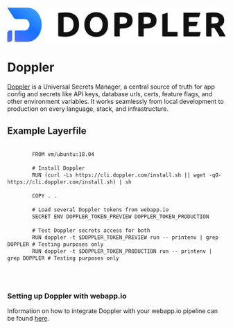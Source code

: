 ![Doppler Logo](/docs/resources/doppler_logo.svg)

# Doppler

[Doppler](https://www.doppler.com/) is a Universal Secrets Manager, a central source of truth for app config and secrets like API keys, database urls, certs, feature flags, and other environment variables. It works seamlessly from local development to production on every language, stack, and infrastructure.

## Example Layerfile

<pre>
    <code class="language-html CodeHighlight">
        FROM vm/ubuntu:18.04
        
        # Install Doppler
        RUN (curl -Ls https://cli.doppler.com/install.sh || wget -qO- https://cli.doppler.com/install.sh) | sh
        
        COPY . .
        
        # Load several Doppler tokens from webapp.io
        SECRET ENV DOPPLER_TOKEN_PREVIEW DOPPLER_TOKEN_PRODUCTION
        
        # Test Doppler secrets access for both
        RUN doppler -t $DOPPLER_TOKEN_PREVIEW run -- printenv | grep DOPPLER # Testing purposes only
        RUN doppler -t $DOPPLER_TOKEN_PRODUCTION run -- printenv | grep DOPPLER # Testing purposes only
    </code>
</pre>

<br />

### Setting up Doppler with webapp.io

Information on how to integrate Doppler with your webapp.io pipeline can be found [here](https://docs.doppler.com/docs/layerci). 
